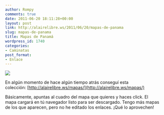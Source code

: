 ```yaml
---
author: Rompy
comments: true
date: 2011-06-20 18:11:28+00:00
layout: post
link: http://alairelibre.ws/2011/06/20/mapas-de-panama
slug: mapas-de-panama
title: Mapas de Panamá
wordpress_id: 1740
categories:
- Caminatas
post_format:
- Enlace
---
```


[![](http://alairelibre.ws/wp-content/uploads/2011/06/MapasDePanama-1024x432.jpg)](http://alairelibre.ws/wp-content/uploads/2011/06/MapasDePanama.jpg)

En algún momento de hace algún tiempo atrás conseguí esta colección: [http://alairelibre.ws/mapas/](http://alairelibre.ws/mapas/)

Básicamente, apuntas al cuadro del mapa que quieres y haces click. El mapa cargará en tú navegador listo para ser descargado. Tengo más mapas de los que aparecen, pero no he editado los enlaces. ¡Qué lo aprovechen!

